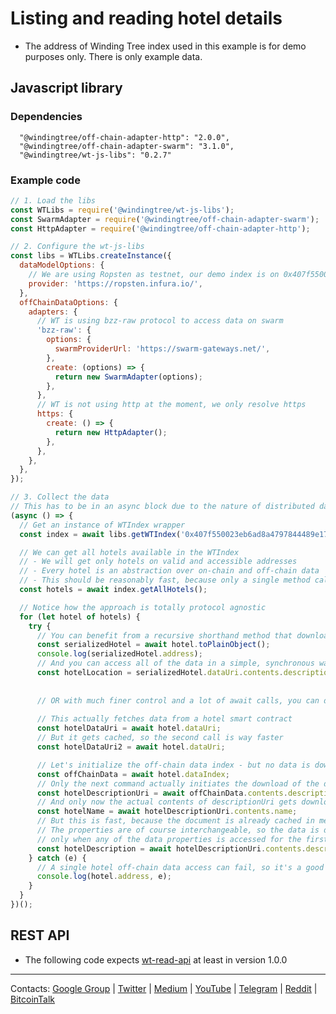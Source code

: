 # Listing and reading hotel details

- The address of Winding Tree index used in this example is for demo purposes only. There is only example data.

## Javascript library

### Dependencies
```
  "@windingtree/off-chain-adapter-http": "2.0.0",
  "@windingtree/off-chain-adapter-swarm": "3.1.0",
  "@windingtree/wt-js-libs": "0.2.7"
```
### Example code

```js
// 1. Load the libs
const WTLibs = require('@windingtree/wt-js-libs');
const SwarmAdapter = require('@windingtree/off-chain-adapter-swarm');
const HttpAdapter = require('@windingtree/off-chain-adapter-http');

// 2. Configure the wt-js-libs
const libs = WTLibs.createInstance({
  dataModelOptions: {
    // We are using Ropsten as testnet, our demo index is on 0x407f550023eb6ad8a4797844489e17c5ced17e06
    provider: 'https://ropsten.infura.io/',
  },
  offChainDataOptions: {
    adapters: {
      // WT is using bzz-raw protocol to access data on swarm
      'bzz-raw': {
        options: {
          swarmProviderUrl: 'https://swarm-gateways.net/',
        },
        create: (options) => {
          return new SwarmAdapter(options);
        },
      },
      // WT is not using http at the moment, we only resolve https
      https: {
        create: () => {
          return new HttpAdapter();
        },
      },
    },
  },
});

// 3. Collect the data
// This has to be in an async block due to the nature of distributed data
(async () => {
  // Get an instance of WTIndex wrapper
  const index = await libs.getWTIndex('0x407f550023eb6ad8a4797844489e17c5ced17e06');

  // We can get all hotels available in the WTIndex
  // - We will get only hotels on valid and accessible addresses
  // - Every hotel is an abstraction over on-chain and off-chain data
  // - This should be reasonably fast, because only a single method call on WTIndex is performed
  const hotels = await index.getAllHotels();

  // Notice how the approach is totally protocol agnostic
  for (let hotel of hotels) {
    try {
      // You can benefit from a recursive shorthand method that downloads all of hotel data for you
      const serializedHotel = await hotel.toPlainObject();
      console.log(serializedHotel.address);
      // And you can access all of the data in a simple, synchronous way
      const hotelLocation = serializedHotel.dataUri.contents.descriptionUri.contents.location;
      
      
      // OR with much finer control and a lot of await calls, you can do this:
      
      // This actually fetches data from a hotel smart contract
      const hotelDataUri = await hotel.dataUri;
      // But it gets cached, so the second call is way faster
      const hotelDataUri2 = await hotel.dataUri;

      // Let's initialize the off-chain data index - but no data is downloaded yet
      const offChainData = await hotel.dataIndex;
      // Only the next command actually initiates the download of the data index document
      const hotelDescriptionUri = await offChainData.contents.descriptionUri;
      // And only now the actual contents of descriptionUri gets downloaded
      const hotelName = await hotelDescriptionUri.contents.name;
      // But this is fast, because the document is already cached in memory.
      // The properties are of course interchangeable, so the data is downloaded
      // only when any of the data properties is accessed for the first time.
      const hotelDescription = await hotelDescriptionUri.contents.description;
    } catch (e) {
      // A single hotel off-chain data access can fail, so it's a good practice to handle that.
      console.log(hotel.address, e);
    }
  }
})();
```

## REST API

- The following code expects [wt-read-api](https://github.com/windingtree/wt-read-api) at least in version 1.0.0



---
Contacts:
[Google Group](https://groups.google.com/forum/#!forum/windingtree) |
[Twitter](https://twitter.com/windingtree) |
[Medium](http://blog.windingtree.com/) |
[YouTube](https://www.youtube.com/channel/UCFuemEOhCfenYMoNdjD0Aew) |
[Telegram](https://t.me/windingtree) |
[Reddit](https://reddit.com/r/windingtree) |
[BitcoinTalk](https://bitcointalk.org/index.php?topic=1946065)
